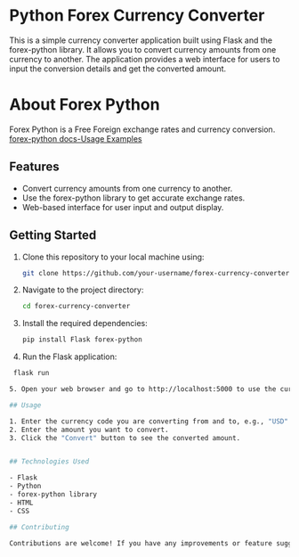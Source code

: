 # Python Forex Currency Converter

This is a simple currency converter application built using Flask and the forex-python library. It allows you to convert currency amounts from one currency to another. The application provides a web interface for users to input the conversion details and get the converted amount.

# About Forex Python

Forex Python is a Free Foreign exchange rates and currency conversion.
[forex-python docs-Usage Examples](https://forex-python.readthedocs.io/en/latest/usage.html)

## Features

- Convert currency amounts from one currency to another.
- Use the forex-python library to get accurate exchange rates.
- Web-based interface for user input and output display.

## Getting Started

1. Clone this repository to your local machine using:
   ```bash
   git clone https://github.com/your-username/forex-currency-converter.git

2. Navigate to the project directory:
   ```bash
   cd forex-currency-converter
   
3. Install the required dependencies:
   ```bash
   pip install Flask forex-python
   
4. Run the Flask application:
  ```bash
   flask run

5. Open your web browser and go to http://localhost:5000 to use the currency converter.

## Usage

1. Enter the currency code you are converting from and to, e.g., "USD" and "EUR".
2. Enter the amount you want to convert.
3. Click the "Convert" button to see the converted amount.


## Technologies Used

- Flask
- Python
- forex-python library
- HTML
- CSS

## Contributing

Contributions are welcome! If you have any improvements or feature suggestions, feel free to create a pull request.

